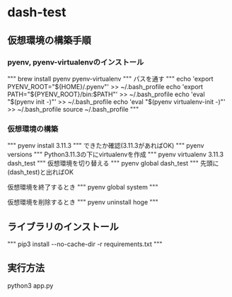 # dash-test

## 仮想環境の構築手順
### pyenv, pyenv-virtualenvのインストール
"""
brew install pyenv pyenv-virtualenv
"""
パスを通す
"""
echo 'export PYENV_ROOT="${HOME}/.pyenv"' >> ~/.bash_profile
echo 'export PATH="${PYENV_ROOT}/bin:$PATH"' >> ~/.bash_profile
echo 'eval "$(pyenv init -)"' >> ~/.bash_profile
echo 'eval "$(pyenv virtualenv-init -)"' >> ~/.bash_profile
source ~/.bash_profile
"""

### 仮想環境の構築
"""
pyenv install 3.11.3
"""
できたか確認(3.11.3があればOK)
"""
pyenv versions
"""
Python3.11.3の下にvirtualenvを作成
"""
pyenv virtualenv 3.11.3 dash_test
"""
仮想環境を切り替える
"""
pyenv global dash_test
"""
先頭に(dash_test)と出ればOK

仮想環境を終了するとき
"""
pyenv global system
"""

仮想環境を削除するとき
"""
pyenv uninstall hoge
"""

## ライブラリのインストール
"""
pip3 install --no-cache-dir -r requirements.txt
"""

## 実行方法
python3 app.py